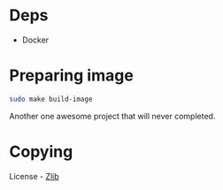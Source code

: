 # Deps
* Docker

# Preparing image
```sh
sudo make build-image
```

Another one awesome project that will never completed.

# Copying 
License - [Zlib](https://github.com/edomin/steroids/blob/master/COPYING)